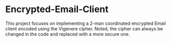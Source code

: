 # Encrypted-Email-Client
This project focuses on implementing a 2-man coordinated encrypted Email client encoded using the Vigenere cipher. Noted, the cipher can always be changed in the code and replaced with a more secure one.
